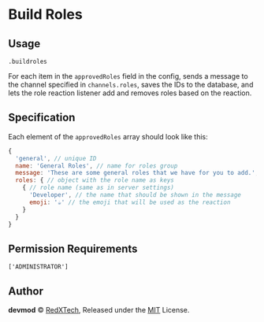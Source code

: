 # Build Roles

## Usage
`.buildroles`

For each item in the `approvedRoles` field in the config, sends a message to the channel
specified in `channels.roles`, saves the IDs to the database, and lets the role reaction
listener add and removes roles based on the reaction.

## Specification
Each element of the `approvedRoles` array should look like this:
```js
{
  'general', // unique ID
  name: 'General Roles', // name for roles group
  message: 'These are some general roles that we have for you to add.', // message for the roles group
  roles: { // object with the role name as keys
    { // role name (same as in server settings)
      'Developer', // the name that should be shown in the message
      emoji: '☕' // the emoji that will be used as the reaction
    }
  }
}
```

## Permission Requirements
`['ADMINISTRATOR']`

## Author
**devmod** © [RedXTech](https://github.com/redxtech), Released under the [MIT](../LICENSE.md) License.
